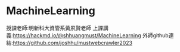 # MachineLearning
授課老師:明新科大資管系黃夙賢老師 上課講義:https://hackmd.io/@shhuangmust/MachineLearning
外師github連結:https://github.com/joshhu/mustwebcrawler2023
